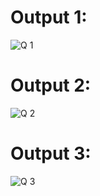 # Output 1:
![Q 1](https://github.com/user-attachments/assets/c04a0b82-82dd-4424-8d1b-2ab87b72def4)
# Output 2:
![Q 2](https://github.com/user-attachments/assets/51ecb490-343a-45e5-998e-4e22b0bd2ae3)
# Output 3:
![Q 3](https://github.com/user-attachments/assets/a54b1fae-e901-4ece-91d9-64add95c57cb)
